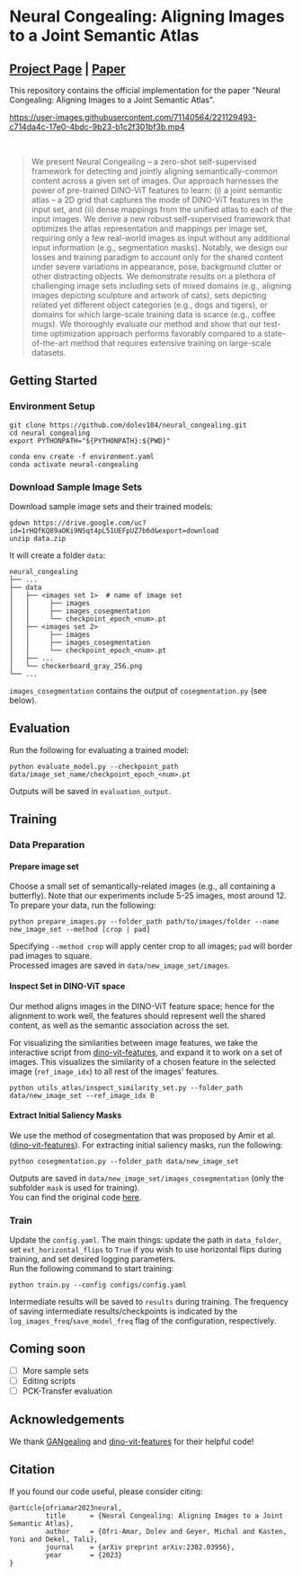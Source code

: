 # Neural Congealing: Aligning Images to a Joint Semantic Atlas
## <a href="https://neural-congealing.github.io/" target="_blank">Project Page</a> | <a href="https://arxiv.org/abs/2302.03956" target="_blank">Paper</a>


This repository contains the official  implementation for the paper "Neural Congealing: Aligning Images to a Joint Semantic Atlas".



https://user-images.githubusercontent.com/71140564/221129493-c714da4c-17e0-4bdc-9b23-b1c2f301bf3b.mp4

<br>

[//]: # (### Abstract)
>We present Neural Congealing – a zero-shot self-supervised framework for detecting and jointly aligning semantically-common content across a given set of images. 
>Our approach harnesses the power of pre-trained DINO-ViT features to learn: (i) a joint semantic atlas – a 2D grid that captures the mode of DINO-ViT features in the input set, and (ii) dense mappings from the unified atlas to each of the input images. We derive a new robust self-supervised framework that optimizes the atlas representation and mappings per image set, requiring only a few real-world images as input without any additional input information (e.g., segmentation masks). Notably, we design our losses and training paradigm to account only for the shared content under severe variations in appearance, pose, background clutter or other distracting objects. We demonstrate results on a plethora of challenging image sets including sets of mixed domains (e.g., aligning images depicting sculpture and artwork of cats), sets depicting related yet different object categories (e.g., dogs and tigers), or domains for which large-scale training data is scarce (e.g., coffee mugs). We thoroughly evaluate our method and show that our test-time optimization approach performs favorably compared to a state-of-the-art method that requires extensive training on large-scale datasets.


## Getting Started
### Environment Setup

```
git clone https://github.com/dolev104/neural_congealing.git
cd neural_congealing
export PYTHONPATH="${PYTHONPATH}:${PWD}"

conda env create -f environment.yaml
conda activate neural-congealing
```

### Download Sample Image Sets
Download sample image sets and their trained models:
```
gdown https://drive.google.com/uc?id=1rHQfKQ89aOKi9NSqt4pL51UEFpUZ7b6d&export=download
unzip data.zip
```

It will create a folder `data`:
```
neural_congealing
├── ...
├── data
│   ├── <images set 1>  # name of image set
│   │     ├── images
│   │     ├── images_cosegmentation
│   │     └── checkpoint_epoch_<num>.pt
│   ├── <images set 2>
│   │     ├── images
│   │     ├── images_cosegmentation
│   │     └── checkpoint_epoch_<num>.pt
│   ├── ...
│   └── checkerboard_gray_256.png
└── ...
```
`images_cosegmentation` contains the output of `cosegmentation.py` (see below).

## Evaluation
Run the following for evaluating a trained model:
```
python evaluate_model.py --checkpoint_path data/image_set_name/checkpoint_epoch_<num>.pt
```
Outputs will be saved in `evaluation_output`.



## Training

### Data Preparation
#### Prepare image set
Choose a small set of semantically-related images (e.g., all containing a butterfly). Note that our experiments include 5-25 images, most around 12.
<br>To prepare your data, run the following:
```
python prepare_images.py --folder_path path/to/images/folder --name new_image_set --method [crop | pad]
```
Specifying `--method crop` will apply center crop to all images; `pad` will border pad images to square. 
<br>Processed images are saved in `data/new_image_set/images`.

#### Inspect Set in DINO-ViT space
Our method aligns images in the DINO-ViT feature space; hence for the alignment to work well, the features should represent well the shared content, as well as the semantic association across the set.

For visualizing the similarities between image features, we take the interactive script from [dino-vit-features](https://github.com/ShirAmir/dino-vit-features/blob/main/inspect_similarity.py), and expand it to work on a set of images.
This visualizes the similarity of a chosen feature in the selected image (`ref_image_idx`) to all rest of the images' features.
```
python utils_atlas/inspect_similarity_set.py --folder_path data/new_image_set --ref_image_idx 0
```

#### Extract Initial Saliency Masks
We use the method of cosegmentation that was proposed by Amir et al. ([dino-vit-features](https://github.com/ShirAmir/dino-vit-features)). For extracting initial saliency masks, run the following:
```
python cosegmentation.py --folder_path data/new_image_set
```
Outputs are saved in `data/new_image_set/images_cosegmentation` (only the subfolder `mask` is used for training).<br>
You can find the original code [here](https://github.com/ShirAmir/dino-vit-features/blob/main/cosegmentation.py).

### Train
Update the `config.yaml`. The main things: update the path in `data_folder`, set `ext_horizontal_flips` to `True` if you wish to use horizontal flips during training, and set desired logging parameters. 
<br>Run the following command to start training:
```
python train.py --config configs/config.yaml
```
Intermediate results will be saved to `results` during training. The frequency of saving intermediate results/checkpoints is indicated by the `log_images_freq`/`save_model_freq` flag of the configuration, respectively.

## Coming soon
- [ ] More sample sets
- [ ] Editing scripts
- [ ] PCK-Transfer evaluation

## Acknowledgements
We thank [GANgealing](https://github.com/wpeebles/gangealing) and [dino-vit-features](https://github.com/ShirAmir/dino-vit-features) for their helpful code!

## Citation
If you found our code useful, please consider citing:
```
@article{ofriamar2023neural,
         title      = {Neural Congealing: Aligning Images to a Joint Semantic Atlas},
         author     = {Ofri-Amar, Dolev and Geyer, Michal and Kasten, Yoni and Dekel, Tali},
         journal    = {arXiv preprint arXiv:2302.03956},
         year       = {2023}
}
```

